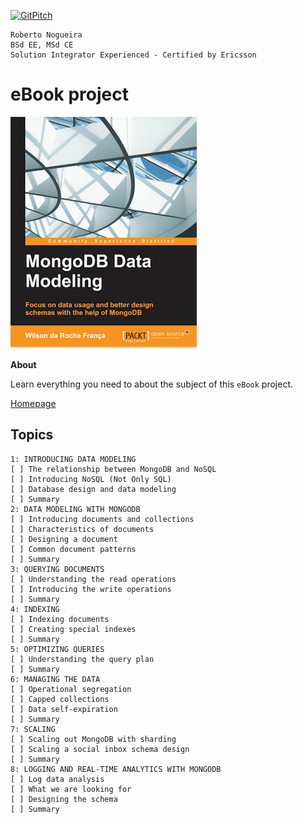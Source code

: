 [![GitPitch](https://gitpitch.com/assets/badge.svg)](https://gitpitch.com/enogrob/ebook-project/master)
```
Roberto Nogueira  
BSd EE, MSd CE
Solution Integrator Experienced - Certified by Ericsson
```
# eBook project

![ebook image](assets/ebook.png)

**About**

Learn everything you need to about the subject of this `eBook` project.

[Homepage](https://www.packtpub.com/big-data-and-business-intelligence/mongodb-data-modeling)

## Topics
```
1: INTRODUCING DATA MODELING
[ ] The relationship between MongoDB and NoSQL
[ ] Introducing NoSQL (Not Only SQL)
[ ] Database design and data modeling
[ ] Summary
2: DATA MODELING WITH MONGODB
[ ] Introducing documents and collections
[ ] Characteristics of documents
[ ] Designing a document
[ ] Common document patterns
[ ] Summary
3: QUERYING DOCUMENTS
[ ] Understanding the read operations
[ ] Introducing the write operations
[ ] Summary
4: INDEXING
[ ] Indexing documents
[ ] Creating special indexes
[ ] Summary
5: OPTIMIZING QUERIES
[ ] Understanding the query plan
[ ] Summary
6: MANAGING THE DATA
[ ] Operational segregation
[ ] Capped collections
[ ] Data self-expiration
[ ] Summary
7: SCALING
[ ] Scaling out MongoDB with sharding
[ ] Scaling a social inbox schema design
[ ] Summary
8: LOGGING AND REAL-TIME ANALYTICS WITH MONGODB
[ ] Log data analysis
[ ] What we are looking for
[ ] Designing the schema
[ ] Summary
```
